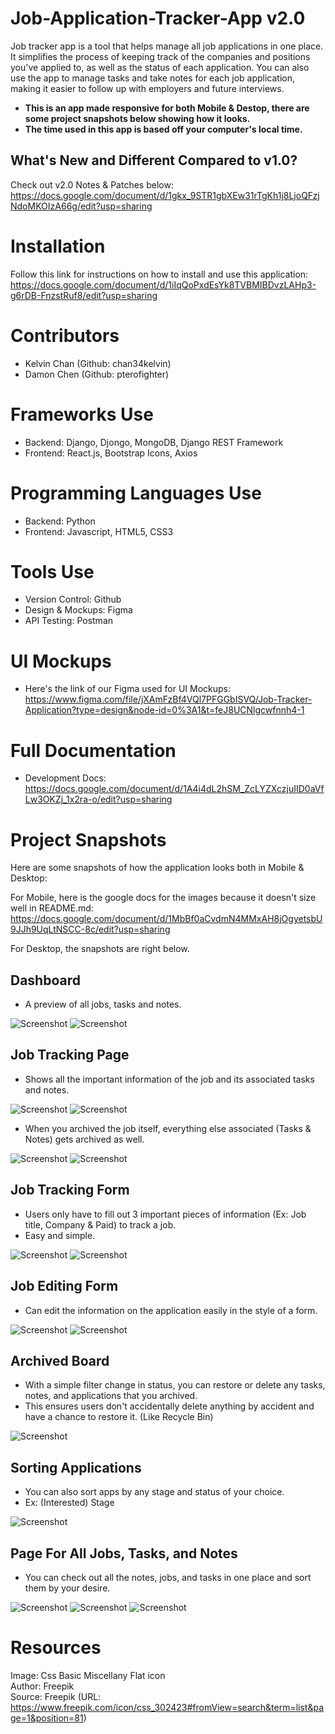 
# Job-Application-Tracker-App v2.0

Job tracker app is a tool that helps manage all job applications in one place. It simplifies the process of keeping track of the companies and positions you've applied to, as well as the status of each application. You can also use the app to manage tasks and take notes for each job application, making it easier to follow up with employers and future interviews. 

- **This is an app made responsive for both Mobile & Destop, there are some project snapshots below showing how it looks.**
- **The time used in this app is based off your computer's local time.**

## What's New and Different Compared to v1.0?
Check out v2.0 Notes & Patches below:
https://docs.google.com/document/d/1gkx_9STR1gbXEw31rTgKh1j8LjoQFzjNdoMKOIzA66g/edit?usp=sharing

# Installation
Follow this link for instructions on how to install and use this application:
https://docs.google.com/document/d/1iIqQoPxdEsYk8TVBMIBDvzLAHp3-g6rDB-FnzstRuf8/edit?usp=sharing

# Contributors
- Kelvin Chan (Github: chan34kelvin)
- Damon Chen (Github: pterofighter)

# Frameworks Use
- Backend: Django, Djongo, MongoDB, Django REST Framework
- Frontend: React.js, Bootstrap Icons, Axios

# Programming Languages Use
- Backend: Python
- Frontend: Javascript, HTML5, CSS3

# Tools Use
- Version Control: Github
- Design & Mockups: Figma
- API Testing: Postman

# UI Mockups
- Here's the link of our Figma used for UI Mockups:
https://www.figma.com/file/jXAmFzBf4VQl7PFGGbISVQ/Job-Tracker-Application?type=design&node-id=0%3A1&t=feJ8UCNlgcwfnnh4-1

# Full Documentation
- Development Docs:
https://docs.google.com/document/d/1A4i4dL2hSM_ZcLYZXczjuIID0aVfLw3OKZj_1x2ra-o/edit?usp=sharing

# Project Snapshots
Here are some snapshots of how the application looks both in Mobile & Desktop:

For Mobile, here is the google docs for the images because it doesn't size well in README.md:
https://docs.google.com/document/d/1MbBf0aCvdmN4MMxAH8jOgyetsbU9JJh9UqLtNSCC-8c/edit?usp=sharing

For Desktop, the snapshots are right below.

## Dashboard
- A preview of all jobs, tasks and notes.

![Screenshot](./images/App_v2.1_Screenshots/Desktop/Dashboard_(Top).png)
![Screenshot](./images/App_v2.1_Screenshots/Desktop/Dashboard_(Bottom).png)

## Job Tracking Page
- Shows all the important information of the job and its associated tasks and notes.

![Screenshot](./images/App_v2.1_Screenshots/Desktop/Job_Page_(Top_with_Notification).png)
![Screenshot](./images/App_v2.1_Screenshots/Desktop/Job_Page_(Bottom_with_Tooltip).png)

- When you archived the job itself, everything else associated (Tasks & Notes) gets archived as well.

![Screenshot](./images/App_v2.1_Screenshots/Desktop/Job_Page_Archived_(Top).png)
![Screenshot](./images/App_v2.1_Screenshots/Desktop/Job_Page_Archived_(Bottom).png)

## Job Tracking Form
- Users only have to fill out 3 important pieces of information (Ex: Job title, Company & Paid) to track a job.
- Easy and simple. 

![Screenshot](./images/App_v2.1_Screenshots/Desktop/New_Job_Form_(Top).png)
![Screenshot](./images/App_v2.1_Screenshots/Desktop/New_Job_Form_(Bottom).png)

## Job Editing Form
- Can edit the information on the application easily in the style of a form.

![Screenshot](./images/App_v2.1_Screenshots/Desktop/Edit_Job_Form_(Top_with_Stages).png)
![Screenshot](./images/App_v2.1_Screenshots/Desktop/Edit_Job_Form_(Bottom).png)

## Archived Board
- With a simple filter change in status, you can restore or delete any tasks, notes, and applications that you archived.
- This ensures users don't accidentally delete anything by accident and have a chance to restore it. (Like Recycle Bin)

![Screenshot](./images/App_v2.1_Screenshots/Desktop/Dashboard_(Archived).png)

## Sorting Applications
- You can also sort apps by any stage and status of your choice.
- Ex: (Interested) Stage

![Screenshot](./images/App_v2.1_Screenshots/Desktop/Job_Board_(Sorted_with_Stages).png)

## Page For All Jobs, Tasks, and Notes
- You can check out all the notes, jobs, and tasks in one place and sort them by your desire.

![Screenshot](./images/App_v2.1_Screenshots/Desktop/Job_Board.png)
![Screenshot](./images/App_v2.1_Screenshots/Desktop/Task_Board.png)
![Screenshot](./images/App_v2.1_Screenshots/Desktop/Note_Board.png)

# Resources

Image: Css Basic Miscellany Flat icon  
Author: Freepik  
Source: Freepik (URL: https://www.freepik.com/icon/css_302423#fromView=search&term=list&page=1&position=81)  